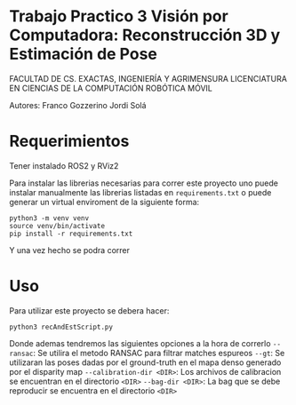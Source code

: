 # Trabajo Practico 3 Visión por Computadora: Reconstrucción 3D y Estimación de Pose
FACULTAD DE CS. EXACTAS, INGENIERÍA Y AGRIMENSURA
LICENCIATURA EN CIENCIAS DE LA COMPUTACIÓN
ROBÓTICA MÓVIL

Autores: 
Franco Gozzerino
Jordi Solá

# Requerimientos
Tener instalado ROS2 y RViz2

Para instalar las librerias necesarias para correr este proyecto uno puede instalar manualmente las librerias listadas en `requirements.txt` o puede generar un virtual enviroment de la siguiente forma:

```
python3 -m venv venv
source venv/bin/activate
pip install -r requirements.txt
```
Y una vez hecho se podra correr

# Uso
Para utilizar este proyecto se debera hacer:
```
python3 recAndEstScript.py
```
Donde ademas tendremos las siguientes opciones a la hora de correrlo
    `--ransac`: Se utilira el metodo RANSAC para filtrar matches espureos
    `--gt`: Se utilizaran las poses dadas por el ground-truth en el mapa denso generado por el disparity map
    `--calibration-dir <DIR>`: Los archivos de calibracion se encuentran en el directorio `<DIR>`
    `--bag-dir <DIR>`: La bag que se debe reproducir se encuentra en el directorio `<DIR>`